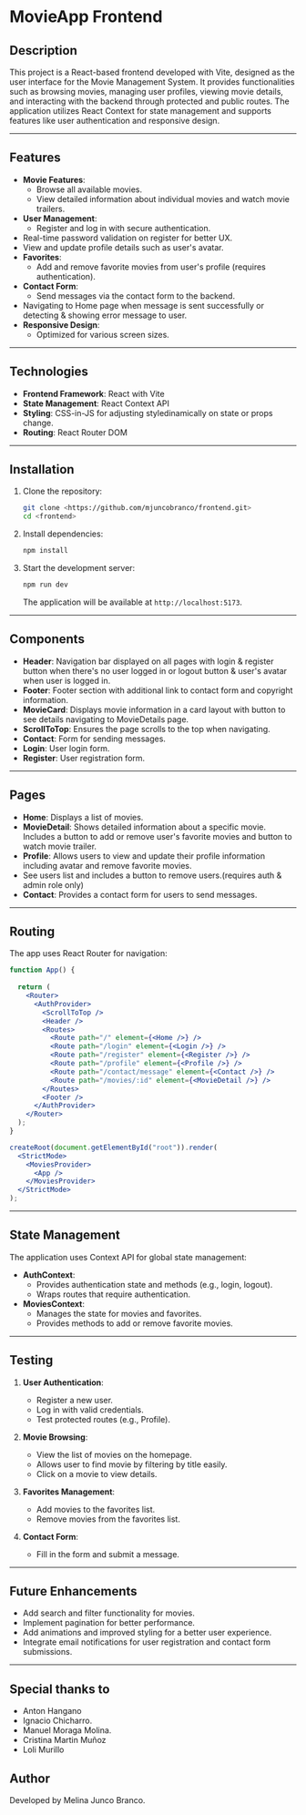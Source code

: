 # MovieApp Frontend

## Description

This project is a React-based frontend developed with Vite, designed as the user interface for the Movie Management System. It provides functionalities such as browsing movies, managing user profiles, viewing movie details, and interacting with the backend through protected and public routes. The application utilizes React Context for state management and supports features like user authentication and responsive design.

---

## Features

- **Movie Features**:
  - Browse all available movies.
  - View detailed information about individual movies and watch movie trailers.
- **User Management**:
  - Register and log in with secure authentication.
-  Real-time password validation on register for better UX.
- View and update profile details such as user's avatar.
- **Favorites**:
  - Add and remove favorite movies from user's profile (requires authentication).
- **Contact Form**:
  - Send messages via the contact form to the backend.
- Navigating to Home page when message is sent successfully or detecting & showing error message to user.
- **Responsive Design**:
  - Optimized for various screen sizes.

---

## Technologies

- **Frontend Framework**: React with Vite
- **State Management**: React Context API
- **Styling**: CSS-in-JS for adjusting styledinamically on state or props change.
- **Routing**: React Router DOM

---

## Installation

1. Clone the repository:

   ```bash
   git clone <https://github.com/mjuncobranco/frontend.git>
   cd <frontend>
   ```

2. Install dependencies:

   ```bash
   npm install
   ```

3. Start the development server:

   ```bash
   npm run dev
   ```

   The application will be available at `http://localhost:5173`.

---

## Components

- **Header**: Navigation bar displayed on all pages with login & register button when there's no user logged in or logout button & user's avatar when user is logged in.
- **Footer**: Footer section with additional link to contact form and copyright information.
- **MovieCard**: Displays movie information in a card layout with button to see details navigating to MovieDetails page.
- **ScrollToTop**: Ensures the page scrolls to the top when navigating.
- **Contact**: Form for sending messages.
- **Login**: User login form.
- **Register**: User registration form.

---

## Pages

- **Home**: Displays a list of movies.
- **MovieDetail**: Shows detailed information about a specific movie. Includes a button to add or remove user's favorite movies and button to watch movie trailer. 
- **Profile**: Allows users to view and update their profile information including avatar and remove favorite movies.
- See users list and includes a button to remove users.(requires auth & admin role only)
- **Contact**: Provides a contact form for users to send messages.

---

## Routing

The app uses React Router for navigation:

```jsx
function App() {
  
  return (
    <Router>
      <AuthProvider>
        <ScrollToTop />
        <Header />
        <Routes>
          <Route path="/" element={<Home />} />
          <Route path="/login" element={<Login />} />
          <Route path="/register" element={<Register />} />
          <Route path="/profile" element={<Profile />} />
          <Route path="/contact/message" element={<Contact />} />
          <Route path="/movies/:id" element={<MovieDetail />} />
        </Routes>
        <Footer />
      </AuthProvider>
    </Router>
  );
}

createRoot(document.getElementById("root")).render(
  <StrictMode>
    <MoviesProvider>
      <App />
    </MoviesProvider>
  </StrictMode>
);
```

---

## State Management

The application uses Context API for global state management:

- **AuthContext**:
  - Provides authentication state and methods (e.g., login, logout).
  - Wraps routes that require authentication.
- **MoviesContext**:
  - Manages the state for movies and favorites.
  - Provides methods to add or remove favorite movies.

---

## Testing

1. **User Authentication**:
   - Register a new user.
   - Log in with valid credentials.
   - Test protected routes (e.g., Profile).

2. **Movie Browsing**:
   - View the list of movies on the homepage.
   - Allows user to find movie by filtering by title easily.
   - Click on a movie to view details.

3. **Favorites Management**:
   - Add movies to the favorites list.
   - Remove movies from the favorites list.

4. **Contact Form**:
   - Fill in the form and submit a message.

---

## Future Enhancements

- Add search and filter functionality for movies.
- Implement pagination for better performance.
- Add animations and improved styling for a better user experience.
- Integrate email notifications for user registration and contact form submissions.

---
## Special thanks to
- Anton Hangano
- Ignacio Chicharro.
- Manuel Moraga Molina.
- Cristina Martin Muñoz
- Loli Murillo

## Author

Developed by Melina Junco Branco.



